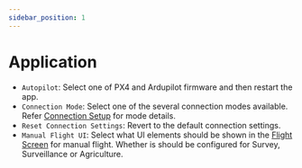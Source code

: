 ```yaml
---
sidebar_position: 1
---
```


# Application

- `Autopilot`: Select one of PX4 and Ardupilot firmware and then restart the app.
- `Connection Mode`: Select one of the several connection modes available. Refer
  [Connection Setup](/launchpad/getting-started/connection-setup) for mode details.
- `Reset Connection Settings`: Revert to the default connection settings.
- `Manual Flight UI`: Select what UI elements should be shown in the
  [Flight Screen](/launchpad/overview/flight-screen.md) for manual flight. Whether is should be configured for Survey,
  Surveillance or Agriculture.
